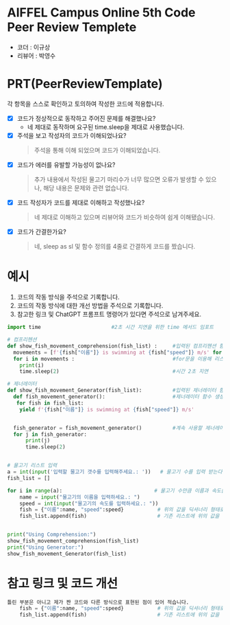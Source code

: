 # AIFFEL Campus Online 5th Code Peer Review Templete
- 코더 : 이규상
- 리뷰어 : 박영수


# PRT(PeerReviewTemplate) 
각 항목을 스스로 확인하고 토의하여 작성한 코드에 적용합니다.

- [X] 코드가 정상적으로 동작하고 주어진 문제를 해결했나요?
    - 네 제대로 동작하며 요구된 time.sleep을 제대로 사용했습니다.
- [X] 주석을 보고 작성자의 코드가 이해되었나요?
  > 주석을 통해 이해 되었으며 코드가 이해되었습니다.
- [X] 코드가 에러를 유발할 가능성이 없나요?
  > 추가 내용에서 작성된 물고기 마리수가 너무 많으면 오류가 발생할 수 있으나, 해당 내용은 문제와 관련 없습니다.
- [X] 코드 작성자가 코드를 제대로 이해하고 작성했나요?
  > 네 제대로 이해하고 있으며 리뷰어와 코드가 비슷하여 쉽게 이해됐습니다.
- [X] 코드가 간결한가요?
  > 네, sleep as sl 및 함수 정의를 4줄로 간결하게 코드를 짰습니다.

# 예시
1. 코드의 작동 방식을 주석으로 기록합니다.
2. 코드의 작동 방식에 대한 개선 방법을 주석으로 기록합니다.
3. 참고한 링크 및 ChatGPT 프롬프트 명령어가 있다면 주석으로 남겨주세요.
```python
import time                       #2초 시간 지연을 위한 time 메서드 임포트

# 컴프리헨션
def show_fish_movement_comprehension(fish_list) :     #입력된 컴프리헨션 함수 호출
  movements = [f'{fish["이름"]} is swimming at {fish["speed"]} m/s' for fish in fish_list]      #fstring 및 딕셔너리 key 호출 이용하여 리스트 컴프리헨션 작성
  for i in movements :                                #for문을 이용해 리스트 출력
    print(i)
    time.sleep(2)                                     #시간 2초 지연

# 제너레이터
def show_fish_movement_Generator(fish_list):          #입력된 제너레이터 함수 호출
  def fish_movement_generator():                      #제너레이터 함수 생성
   for fish in fish_list:
    yield f'{fish["이름"]} is swimming at {fish["speed"]} m/s'


  fish_generator = fish_movement_generator()          #계속 사용할 제너레이터 변수 생성
  for j in fish_generator:
      print(j)
      time.sleep(2)


# 물고기 리스트 입력
a = int(input('입력할 물고기 갯수를 입력해주세요.: '))   # 물고기 수를 입력 받는다
fish_list = []

for i in range(a):                              # 물고기 수만큼 이름과 속도를 입력받는다
    name = input("물고기의 이름을 입력하세요.: ")
    speed = int(input("물고기의 속도를 입력하세요.: "))
    fish = {"이름":name, "speed":speed}           # 위의 값을 딕셔너리 형태로 만들어준다
    fish_list.append(fish)                       # 기존 리스트에 위의 값을 붙여 넣는다


print("Using Comprehension:")
show_fish_movement_comprehension(fish_list)
print("Using Generator:")
show_fish_movement_Generator(fish_list)
```

# 참고 링크 및 코드 개선
```python
틀린 부분은 아니고 제가 짠 코드와 다른 방식으로 표현된 점이 있어 적습니다.
    fish = {"이름":name, "speed":speed}           # 위의 값을 딕셔너리 형태로 만들어준다
    fish_list.append(fish)                       # 기존 리스트에 위의 값을 붙여 넣는다

```
